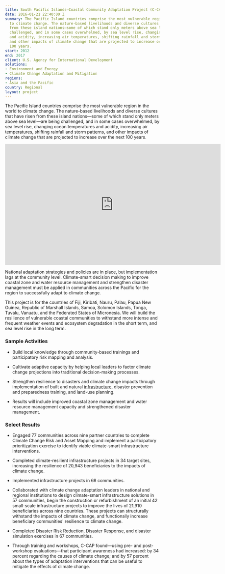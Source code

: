 ```yaml
---
title: South Pacific Islands—Coastal Community Adaptation Project (C-CAP)
date: 2016-01-21 22:40:00 Z
summary: The Pacific Island countries comprise the most vulnerable region in the world
  to climate change. The nature-based livelihoods and diverse cultures that have risen
  from these island nations—some of which stand only meters above sea level—are being
  challenged, and in some cases overwhelmed, by sea level rise, changing ocean temperatures
  and acidity, increasing air temperatures, shifting rainfall and storm patterns,
  and other impacts of climate change that are projected to increase over the next
  100 years.
start: 2012
end: 2017
client: U.S. Agency for International Development
solutions:
- Environment and Energy
- Climate Change Adaptation and Mitigation
regions:
- Asia and the Pacific
country: Regional
layout: project
---
```


The Pacific Island countries comprise the most vulnerable region in the world to climate change. The nature-based livelihoods and diverse cultures that have risen from these island nations—some of which stand only meters above sea level—are being challenged, and in some cases overwhelmed, by sea level rise, changing ocean temperatures and acidity, increasing air temperatures, shifting rainfall and storm patterns, and other impacts of climate change that are projected to increase over the next 100 years.

<iframe allowfullscreen="" frameborder="0" height="394" mozallowfullscreen="" msallowfullscreen="" oallowfullscreen="" src="https://www.flickr.com/photos/daiglobal/8206353128/in/set-72157632067577502/player/" webkitallowfullscreen="" width="703"></iframe>

National adaptation strategies and policies are in place, but implementation lags at the community level. Climate-smart decision making to improve coastal zone and water resource management and strengthen disaster management must be applied in communities across the Pacific for the region to successfully adapt to climate change.

This project is for the countries of Fiji, Kiribati, Nauru, Palau, Papua New Guinea, Republic of Marshall Islands, Samoa, Solomon Islands, Tonga, Tuvalu, Vanuatu, and the Federated States of Micronesia. We will build the resilience of vulnerable coastal communities to withstand more intense and frequent weather events and ecosystem degradation in the short term, and sea level rise in the long term.

### Sample Activities

* Build local knowledge through community-based trainings and participatory risk mapping and analysis.

* Cultivate adaptive capacity by helping local leaders to factor climate change projections into traditional decision-making processes.

* Strengthen resilience to disasters and climate change impacts through implementation of built and natural [infrastructure](https://blogs.state.gov/stories/2015/11/18/charting-course-toward-pacific-climate-resiliency), disaster prevention and preparedness training, and land-use planning.

* Results will include improved coastal zone management and water resource management capacity and strengthened disaster management.

### Select Results

* Engaged 77 communities across nine partner countries to complete Climate Change Risk and Asset Mapping and implement a participatory prioritization exercise to identify viable climate-smart infrastructure interventions.

* Completed climate-resilient infrastructure projects in 34 target sites, increasing the resilience of 20,943 beneficiaries to the impacts of climate change.

* Implemented infrastructure projects in 68 communities.

* Collaborated with climate change adaptation leaders in national and regional institutions to design climate-smart infrastructure solutions in 57 communities, begin the construction or refurbishment of an initial 42 small-scale infrastructure projects to improve the lives of 21,910 beneficiaries across nine countries. These projects can structurally withstand the impacts of climate change, and functionally increase beneficiary communities' resilience to climate change.

* Completed Disaster Risk Reduction, Disaster Response, and disaster simulation exercises in 67 communities.

* Through training and workshops, C-CAP found—using pre- and post- workshop evaluations—that participant awareness had increased: by 34 percent regarding the causes of climate change; and by 57 percent about the types of adaptation interventions that can be useful to mitigate the effects of climate change.